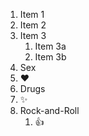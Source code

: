 1. Item 1
2. Item 2
3. Item 3
   1. Item 3a
   2. Item 3b
1. Sex
  1. :heart:   
2. Drugs
  1. :sparkles: 
3. Rock-and-Roll
   1. :+1: 

 
